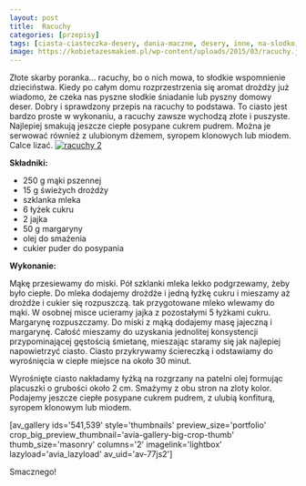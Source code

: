 ```yaml
---
layout: post
title:  Racuchy
categories: [przepisy]
tags: [ciasta-ciasteczka-desery, dania-maczne, desery, inne, na-slodko, placuszki, przekaska, przepisy, racuchy, sniadanie]
image: https://kobietazesmakiem.pl/wp-content/uploads/2015/03/racuchy.jpg
---
```

Złote skarby poranka... racuchy, bo o nich mowa, to słodkie wspomnienie dzieciństwa. Kiedy po całym domu rozprzestrzenia się aromat drożdży już wiadomo, że czeka nas pyszne słodkie śniadanie lub pyszny domowy deser. Dobry i sprawdzony przepis na racuchy to podstawa. To ciasto jest bardzo proste w wykonaniu, a racuchy zawsze wychodzą złote i puszyste. Najlepiej smakują jeszcze ciepłe posypane cukrem pudrem. Można je serwować również z ulubionym dżemem, syropem klonowych lub miodem. Calce lizać.
[![racuchy 2](http://kobieta-ze-smakiem.pl/wp-content/uploads/2015/03/racuchy-2-300x225.jpg)](http://kobieta-ze-smakiem.pl/wp-content/uploads/2015/03/racuchy-2.jpg)



**Składniki:**


* 250 g mąki pszennej
* 15 g świeżych drożdży
* szklanka mleka
* 6 łyżek cukru
* 2 jajka
* 50 g margaryny
* olej do smażenia
* cukier puder do posypania


**Wykonanie:**

Mąkę przesiewamy do miski. Pół szklanki mleka lekko podgrzewamy, żeby było ciepłe. Do mleka dodajemy drożdże i jedną łyżkę cukru i mieszamy aż drożdże i cukier się rozpuszczą. tak przygotowane mleko wlewamy do mąki. W osobnej misce ucieramy jajka z pozostałymi 5 łyżkami cukru. Margarynę rozpuszczamy. Do miski z mąką dodajemy masę jajeczną i margarynę. Całość mieszamy do uzyskania jednolitej konsystencji przypominającej gęstością śmietanę, mieszając staramy się jak najlepiej napowietrzyć ciasto. Ciasto przykrywamy ściereczką i odstawiamy do wyrośnięcia w ciepłe miejsce na około 30 minut.

Wyrośnięte ciasto nakładamy łyżką na rozgrzany na patelni olej formując placuszki o grubości około 2 cm. Smażymy z obu stron na zloty kolor. Podajemy jeszcze ciepłe posypane cukrem pudrem, z ulubią konfiturą, syropem klonowym lub miodem.

[av\_gallery ids='541,539' style='thumbnails' preview\_size='portfolio' crop\_big\_preview\_thumbnail='avia-gallery-big-crop-thumb' thumb\_size='masonry' columns='2' imagelink='lightbox' lazyload='avia\_lazyload' av\_uid='av-77js2']

Smacznego!
    